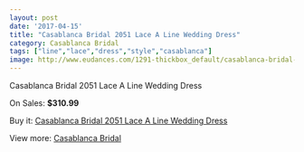 ```yaml
---
layout: post
date: '2017-04-15'
title: "Casablanca Bridal 2051 Lace A Line Wedding Dress"
category: Casablanca Bridal
tags: ["line","lace","dress","style","casablanca"]
image: http://www.eudances.com/1291-thickbox_default/casablanca-bridal-2051-lace-a-line-wedding-dress.jpg
---
```

Casablanca Bridal 2051 Lace A Line Wedding Dress

On Sales: **$310.99**
<a href="https://www.eudances.com/en/casablanca-bridal/457-casablanca-bridal-2051-lace-a-line-wedding-dress.html"><amp-img layout="responsive" width="600" height="600" src="//www.eudances.com/1291-thickbox_default/casablanca-bridal-2051-lace-a-line-wedding-dress.jpg" alt="Casablanca Bridal 2051 Lace A Line Wedding Dress 0" /></a>
<a href="https://www.eudances.com/en/casablanca-bridal/457-casablanca-bridal-2051-lace-a-line-wedding-dress.html"><amp-img layout="responsive" width="600" height="600" src="//www.eudances.com/1293-thickbox_default/casablanca-bridal-2051-lace-a-line-wedding-dress.jpg" alt="Casablanca Bridal 2051 Lace A Line Wedding Dress 1" /></a>
<a href="https://www.eudances.com/en/casablanca-bridal/457-casablanca-bridal-2051-lace-a-line-wedding-dress.html"><amp-img layout="responsive" width="600" height="600" src="//www.eudances.com/1292-thickbox_default/casablanca-bridal-2051-lace-a-line-wedding-dress.jpg" alt="Casablanca Bridal 2051 Lace A Line Wedding Dress 2" /></a>

Buy it: [Casablanca Bridal 2051 Lace A Line Wedding Dress](https://www.eudances.com/en/casablanca-bridal/457-casablanca-bridal-2051-lace-a-line-wedding-dress.html "Casablanca Bridal 2051 Lace A Line Wedding Dress")

View more: [Casablanca Bridal](https://www.eudances.com/en/4-casablanca-bridal "Casablanca Bridal")